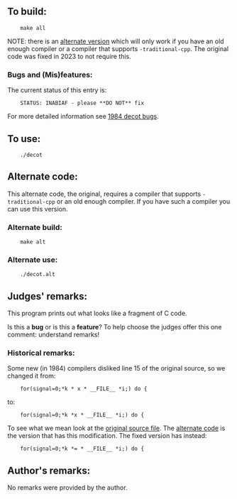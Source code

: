 ## To build:

``` <!---sh-->
    make all
```

NOTE: there is an [alternate version](#alternate-code) which will only work if
you have an old enough compiler or a compiler that supports `-traditional-cpp`.
The original code was fixed in 2023 to not require this.


### Bugs and (Mis)features:

The current status of this entry is:

```
    STATUS: INABIAF - please **DO NOT** fix
```

For more detailed information see [1984 decot bugs](../../bugs.html#1984_decot).


## To use:

``` <!---sh-->
    ./decot
```


## Alternate code:

This alternate code, the original, requires a compiler that supports
`-traditional-cpp` or an old enough compiler. If you have such a compiler you
can use this version.


### Alternate build:

``` <!---sh-->
    make alt
```


### Alternate use:

``` <!---sh-->
    ./decot.alt
```


## Judges' remarks:

This program prints out what looks like a fragment of C code.

Is this a **bug** or is this a **feature**?  To help choose
the judges offer this one comment: understand remarks!


### Historical remarks:

Some new (in 1984) compilers disliked line 15 of the original source, so we
changed it from:

``` <!---c-->
    for(signal=0;*k * x * __FILE__ *i;) do {
```

to:

``` <!---c-->
    for(signal=0;*k *x * __FILE__ *i;) do {
```

To see what we mean look at the [original source file](decot.orig.c). The
[alternate code](decot.alt.c) is the version that has this modification. The
fixed version has instead:

``` <!---c-->
    for(signal=0;*k *= * __FILE__ *i;) do {
```


## Author's remarks:

No remarks were provided by the author.


<!--

    Copyright © 1984-2024 by Landon Curt Noll. All Rights Reserved.

    You are free to share and adapt this file under the terms of this license:

	Creative Commons Attribution-ShareAlike 4.0 International (CC BY-SA 4.0)

    For more information, see:

	https://creativecommons.org/licenses/by-sa/4.0/

-->
